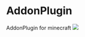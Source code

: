 # AddonPlugin
AddonPlugin for minecraft
[![](https://jitpack.io/v/Losin6450/AddonPlugin.svg)](https://jitpack.io/#Losin6450/AddonPlugin)
